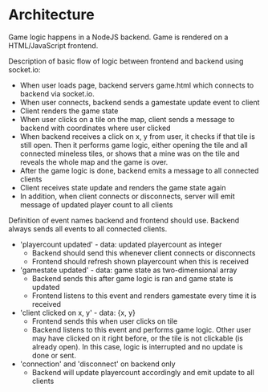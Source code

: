 # Architecture

Game logic happens in a NodeJS backend. Game is rendered on a HTML/JavaScript frontend.

Description of basic flow of logic between frontend and backend using socket.io:
+ When user loads page, backend servers game.html which connects to backend via socket.io.
+ When user connects, backend sends a gamestate update event to client
+ Client renders the game state
+ When user clicks on a tile on the map, client sends a message to backend with coordinates where user clicked
+ When backend receives a click on x, y from user, it checks if that tile is still open. Then it performs game logic, either opening the tile and all connected mineless tiles, or shows that a mine was on the tile and reveals the whole map and the game is over.
+ After the game logic is done, backend emits a message to all connected clients
+ Client receives state update and renders the game state again
+ In addition, when client connects or disconnects, server will emit message of updated player count to all clients

Definition of event names backend and frontend should use. Backend always sends all events to all connected clients.
+ 'playercount updated' - data: updated playercount as integer
  + Backend should send this whenever client connects or disconnects
  + Frontend should refresh shown playercount when this is received
+ 'gamestate updated' - data: game state as two-dimensional array
  + Backend sends this after game logic is ran and game state is updated
  + Frontend listens to this event and renders gamestate every time it is received
+ 'client clicked on x, y' - data: {x, y}
  + Frontend sends this when user clicks on tile
  + Backend listens to this event and performs game logic. Other user may have clicked on it right before, or the tile is not clickable (is already open). In this case, logic is interrupted and no update is done or sent.
+ 'connection' and 'disconnect' on backend only
  + Backend will update playercount accordingly and emit update to all clients